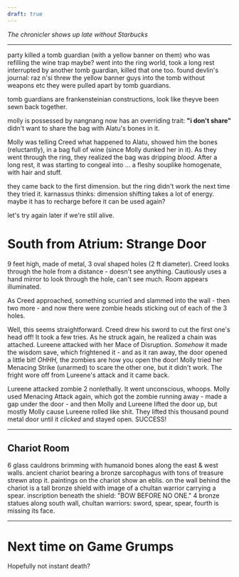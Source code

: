 ```yaml
---
draft: true
---
```

*The chronicler shows up late without Starbucks*

---

party killed a tomb guardian (with a yellow banner on them)
    who was refilling the wine trap maybe?
went into the ring world, took a long rest
    interrupted by another tomb guardian, killed that one too.
found devlin's journal:
    raz n'si threw the yellow banner guys into the tomb without weapons etc
    they were pulled apart by tomb guardians.

tomb guardians are frankensteinian constructions, look like theyve been sewn back together.

molly is possessed by nangnang
now has an overriding trait: **"i don't share"**
didn't want to share the bag with Alatu's bones in it.

Molly was telling Creed what happened to Alatu,
showed him the bones (reluctantly),
in a bag full of wine (since Molly dunked her in it).
As they went through the ring, they realized the bag was dripping *blood*.
After a long rest, it was starting to congeal into ... a fleshy souplike homogenate, with hair and stuff.

they came back to the first dimension.
but the ring didn't work the next time they tried it.
karnassus thinks: dimension shifting takes a lot of energy.
maybe it has to recharge before it can be used again?

let's try again later if we're still alive.


# South from Atrium: Strange Door

9 feet high, made of metal, 3 oval shaped holes (2 ft diameter).
Creed looks through the hole from a distance - doesn't see anything.
Cautiously uses a hand mirror to look through the hole, can't see much.
    Room appears illuminated.

As Creed approached, something scurried and slammed into the wall - then two more - and now there were zombie heads sticking out of each of the 3 holes.

Well, this seems straightforward. Creed drew his sword to cut the first one's head off! It took a few tries.
As he struck again, he realized a chain was attached.
Lureene attacked with her Mace of Disruption. *Somehow* it made the wisdom save, which frightened it - and as it ran away, the door opened a little bit!
*OHHH,* the zombies are how you open the door!
Molly tried her Menacing Strike (unarmed) to scare the other one, but it didn't work.
The fright wore off from Lureene's attack and it came back.

Lureene attacked zombie 2 nonlethally. It went unconscious, whoops.
Molly used Menacing Attack again, which got the zombie running away - made a gap under the door - and then Molly and Lureene lifted the door up, but mostly Molly cause Lureene rolled like shit.
They lifted this thousand pound metal door until it *clicked* and stayed open.
SUCCESS!

---

## Chariot Room

6 glass cauldrons brimming with humanoid bones along the east & west walls.
ancient chariot bearing a bronze sarcophagus with tons of treasure strewn atop it.
paintings on the chariot show an eblis.
on the wall behind the chariot is a tall bronze shield with image of a chultan warrior carrying a spear.
    inscription beneath the shield:
    "BOW BEFORE NO ONE."
4 bronze statues along south wall, chultan warriors:
sword, spear, spear, fourth is missing its face.

---

# Next time on Game Grumps

Hopefully not instant death?